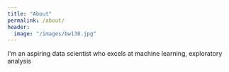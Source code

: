 ```yaml
---
title: "About"
permalink: /about/
header:
  image: "/images/bw130.jpg"
---
```


I'm an aspiring data scientist who excels at machine learning, exploratory analysis